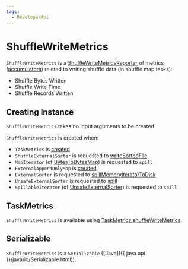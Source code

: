 ```yaml
---
tags:
  - DeveloperApi
---
```


# ShuffleWriteMetrics

`ShuffleWriteMetrics` is a [ShuffleWriteMetricsReporter](../shuffle/ShuffleWriteMetricsReporter.md) of metrics ([accumulators](../accumulators/index.md)) related to writing shuffle data (in shuffle map tasks):

* Shuffle Bytes Written
* Shuffle Write Time
* Shuffle Records Written

## Creating Instance

`ShuffleWriteMetrics` takes no input arguments to be created.

`ShuffleWriteMetrics` is created when:

* `TaskMetrics` is [created](TaskMetrics.md#shuffleWriteMetrics)
* `ShuffleExternalSorter` is requested to [writeSortedFile](../shuffle/ShuffleExternalSorter.md#writeSortedFile)
* `MapIterator` (of [BytesToBytesMap](../memory/BytesToBytesMap.md)) is requested to `spill`
* `ExternalAppendOnlyMap` is [created](../shuffle/ExternalAppendOnlyMap.md#writeMetrics)
* `ExternalSorter` is requested to [spillMemoryIteratorToDisk](../shuffle/ExternalSorter.md#spillMemoryIteratorToDisk)
* `UnsafeExternalSorter` is requested to [spill](../memory/UnsafeExternalSorter.md#spill)
* `SpillableIterator` (of [UnsafeExternalSorter](../memory/UnsafeExternalSorter.md)) is requested to `spill`

## <span id="TaskMetrics"> TaskMetrics

`ShuffleWriteMetrics` is available using [TaskMetrics.shuffleWriteMetrics](TaskMetrics.md#shuffleWriteMetrics).

## <span id="Serializable"> Serializable

`ShuffleWriteMetrics` is a `Serializable` ([Java]({{ java.api }}/java/io/Serializable.html)).
